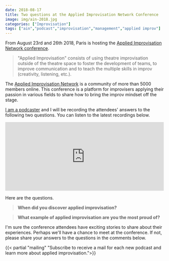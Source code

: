 ```yaml
---
date: 2018-08-17
title: Two questions at the Applied Improvisation Network Conference
image: img/ain-2018.jpg
categories: ["Improvisation"]
tags: ["ain","podcast","improvisation","management","applied improv"]
---
```




From August 23rd and 26th 2018, Paris is hosting the [Applied Improvisation Network conference](http://appliedimprovisation.network).

> "Applied Improvisation" consists of using theatre improvisation outside of the theatre space to foster the development of teams, to improve communication and to teach the multiple skills in improv (creativity, listening, etc.).

The [Applied Improvisation Network](http://appliedimprovisation.network) is a community of more than 5000 members online. This conference is a platform for improvisers applying their passion in various fields to share how to bring the improv mindset off the stage.

[I am a podcaster](http://podcastscience.fm) and I will be recording the attendees' answers to the following two questions.  You can listen to the latest recordings below.

<iframe src="https://player.pippa.io/5b793e715d32cfd871dc6e9c?theme=default&cover=1&latest=1" frameBorder="0" width="100%" height="218px" allow="autoplay"></iframe>

Here are the questions.

> **When did you discover applied improvisation?**

> **What example of applied improvisation are you the most proud of?**


I'm sure the conference attendees have exciting stories to share about their experiences. Perhaps we'll have a chance to meet at the conference. If not, please share your answers to the questions in the comments below. 



{{< partial "mailing" "Subscribe to receive a mail for each new podcast and learn more about applied improvisation.">}}




